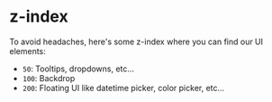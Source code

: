 <!-- This file has been generated using
     the "@coffeekraken/s-markdown-builder" package.
     !!! Do not edit it directly... -->


<!-- body -->

<!--
/**
* @name            14. z-index
* @namespace       doc
* @type            Markdown
* @platform        md
* @status          stable
* @menu            Documentation           /doc/z-index
*
* @since           2.0.0
* @author    Olivier Bossel <olivier.bossel@gmail.com> (https://coffeekraken.io)
*/
-->

# z-index

To avoid headaches, here's some z-index where you can find our UI elements:

-   `50`: Tooltips, dropdowns, etc...
-   `100`: Backdrop
-   `200`: Floating UI like datetime picker, color picker, etc...


